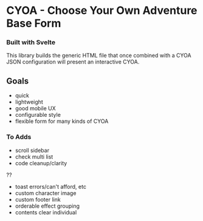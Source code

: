 # CYOA - Choose Your Own Adventure Base Form

### Built with Svelte

This library builds the generic HTML file that once combined with a CYOA JSON configuration will present an interactive CYOA.

## Goals

- quick
- lightweight
- good mobile UX
- configurable style
- flexible form for many kinds of CYOA

### To Adds

- scroll sidebar
- check multi list
- code cleanup/clarity

??
- toast errors/can't afford, etc
- custom character image
- custom footer link
- orderable effect grouping
- contents clear individual
